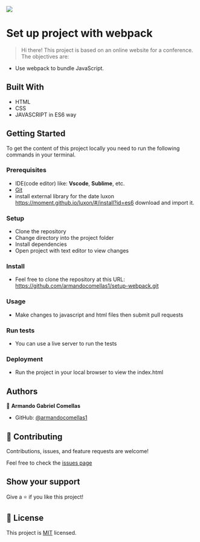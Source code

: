 ![](https://img.shields.io/badge/Microverse-blueviolet)
# Set up project with webpack

> Hi there! This project is based on an online website for a conference. The objectives are:
- Use webpack to bundle JavaScript.

## Built With

- HTML
- CSS
- JAVASCRIPT in ES6 way

## Getting Started

To get the content of this project locally you need to run the following commands in your terminal.

### Prerequisites
- IDE(code editor) like: **Vscode**, **Sublime**, etc.
- [Git](https://www.linode.com/docs/guides/how-to-install-git-on-linux-mac-and-windows/)
- install external library for the date luxon https://moment.github.io/luxon/#/install?id=es6 download and import it.

### Setup
- Clone the repository
- Change directory into the project folder
- Install dependencies
- Open project with text editor to view changes

### Install
- Feel free to clone the repository at this URL: https://github.com/armandocomellas1/setup-webpack.git

### Usage
- Make changes to javascript and html files then submit pull requests

### Run tests
- You can use a live server to run the tests

### Deployment
- Run the project in your local browser to view the index.html

## Authors

👤 **Armando Gabriel Comellas**

- GitHub: [@armandocomellas1](https://github.com/armandocomellas1)

## 🤝 Contributing

Contributions, issues, and feature requests are welcome!

Feel free to check the [issues page](https://armandocomellas1.github.io/capstone-project-conference/issues)

## Show your support

Give a ⭐️ if you like this project!

## 📝 License

This project is [MIT](./MIT.md) licensed.